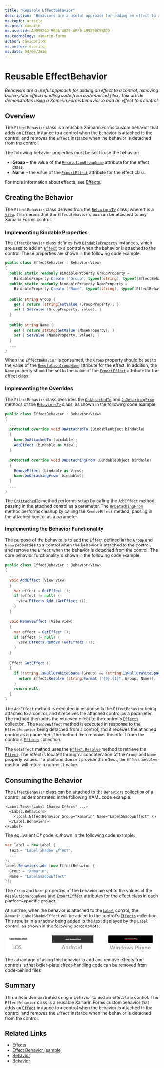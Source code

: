 ```yaml
---
title: "Reusable EffectBehavior"
description: "Behaviors are a useful approach for adding an effect to a control, removing boiler-plate effect handling code from code-behind files. This article demonstrates using a Xamarin.Forms behavior to add an effect to a control."
ms.topic: article
ms.prod: xamarin
ms.assetid: A909B24D-960A-4023-AFF6-4B9256C55ADD
ms.technology: xamarin-forms
author: davidbritch
ms.author: dabritch
ms.date: 04/06/2016
---
```


# Reusable EffectBehavior

_Behaviors are a useful approach for adding an effect to a control, removing boiler-plate effect handling code from code-behind files. This article demonstrates using a Xamarin.Forms behavior to add an effect to a control._

## Overview

The `EffectBehavior` class is a reusable Xamarin.Forms custom behavior that adds an [`Effect`](https://developer.xamarin.com/api/type/Xamarin.Forms.Effect/) instance to a control when the behavior is attached to the control, and removes the `Effect` instance when the behavior is detached from the control.

The following behavior properties must be set to use the behavior:

- **Group** – the value of the [`ResolutionGroupName`](https://developer.xamarin.com/api/type/Xamarin.Forms.ResolutionGroupNameAttribute/) attribute for the effect class.
- **Name** – the value of the [`ExportEffect`](https://developer.xamarin.com/api/type/Xamarin.Forms.ExportEffectAttribute/) attribute for the effect class.

For more information about effects, see [Effects](~/xamarin-forms/app-fundamentals/effects/index.md).

## Creating the Behavior

The `EffectBehavior` class derives from the [`Behavior<T>`](https://developer.xamarin.com/api/type/Xamarin.Forms.Behavior%3CT%3E/) class, where `T` is a [`View`](https://developer.xamarin.com/api/type/Xamarin.Forms.View/). This means that the `EffectBehavior` class can be attached to any Xamarin.Forms control.

### Implementing Bindable Properties

The `EffectBehavior` class defines two [`BindableProperty`](https://developer.xamarin.com/api/type/Xamarin.Forms.BindableProperty/) instances, which are used to add an [`Effect`](https://developer.xamarin.com/api/type/Xamarin.Forms.Effect/) to a control when the behavior is attached to the control. These properties are shown in the following code example:

```csharp
public class EffectBehavior : Behavior<View>
{
  public static readonly BindableProperty GroupProperty =
    BindableProperty.Create ("Group", typeof(string), typeof(EffectBehavior), null);
  public static readonly BindableProperty NameProperty =
    BindableProperty.Create ("Name", typeof(string), typeof(EffectBehavior), null);

  public string Group {
    get { return (string)GetValue (GroupProperty); }
    set { SetValue (GroupProperty, value); }
  }

  public string Name {
    get { return(string)GetValue (NameProperty); }
    set { SetValue (NameProperty, value); }
  }
  ...
}
```

When the `EffectBehavior` is consumed, the `Group` property should be set to the value of the [`ResolutionGroupName`](https://developer.xamarin.com/api/type/Xamarin.Forms.ResolutionGroupNameAttribute/) attribute for the effect. In addition, the `Name` property should be set to the value of the [`ExportEffect`](https://developer.xamarin.com/api/type/Xamarin.Forms.ExportEffectAttribute/) attribute for the effect class.

### Implementing the Overrides

The `EffectBehavior` class overrides the [`OnAttachedTo`](https://developer.xamarin.com/api/member/Xamarin.Forms.Behavior%3CT%3E.OnAttachedTo/p/Xamarin.Forms.BindableObject/) and [`OnDetachingFrom`](https://developer.xamarin.com/api/member/Xamarin.Forms.Behavior%3CT%3E.OnDetachingFrom/p/Xamarin.Forms.BindableObject/) methods of the [`Behavior<T>`](https://developer.xamarin.com/api/type/Xamarin.Forms.Behavior%3CT%3E/) class, as shown in the following code example:

```csharp
public class EffectBehavior : Behavior<View>
{
  ...
  protected override void OnAttachedTo (BindableObject bindable)
  {
    base.OnAttachedTo (bindable);
    AddEffect (bindable as View);
  }

  protected override void OnDetachingFrom (BindableObject bindable)
  {
    RemoveEffect (bindable as View);
    base.OnDetachingFrom (bindable);
  }
  ...
}
```

The [`OnAttachedTo`](https://developer.xamarin.com/api/member/Xamarin.Forms.Behavior%3CT%3E.OnAttachedTo/p/Xamarin.Forms.BindableObject/) method performs setup by calling the `AddEffect` method, passing in the attached control as a parameter. The [`OnDetachingFrom`](https://developer.xamarin.com/api/member/Xamarin.Forms.Behavior%3CT%3E.OnDetachingFrom/p/Xamarin.Forms.BindableObject/) method performs cleanup by calling the `RemoveEffect` method, passing in the attached control as a parameter.

### Implementing the Behavior Functionality

The purpose of the behavior is to add the [`Effect`](https://developer.xamarin.com/api/type/Xamarin.Forms.Effect/) defined in the `Group` and `Name` properties to a control when the behavior is attached to the control, and remove the `Effect` when the behavior is detached from the control. The core behavior functionality is shown in the following code example:

```csharp
public class EffectBehavior : Behavior<View>
{
  ...
  void AddEffect (View view)
  {
    var effect = GetEffect ();
    if (effect != null) {
      view.Effects.Add (GetEffect ());
    }
  }

  void RemoveEffect (View view)
  {
    var effect = GetEffect ();
    if (effect != null) {
      view.Effects.Remove (GetEffect ());
    }
  }

  Effect GetEffect ()
  {
    if (!string.IsNullOrWhiteSpace (Group) && !string.IsNullOrWhiteSpace (Name)) {
      return Effect.Resolve (string.Format ("{0}.{1}", Group, Name));
    }
    return null;
  }
}
```

The `AddEffect` method is executed in response to the `EffectBehavior` being attached to a control, and it receives the attached control as a parameter. The method then adds the retrieved effect to the control's [`Effects`](https://developer.xamarin.com/api/property/Xamarin.Forms.Element.Effects/) collection. The `RemoveEffect` method is executed in response to the `EffectBehavior` being detached from a control, and it receives the attached control as a parameter. The method then removes the effect from the control's [`Effects`](https://developer.xamarin.com/api/property/Xamarin.Forms.Element.Effects/) collection.

The `GetEffect` method uses the [`Effect.Resolve`](https://developer.xamarin.com/api/member/Xamarin.Forms.Effect.Resolve/p/System.String/) method to retrieve the [`Effect`](https://developer.xamarin.com/api/type/Xamarin.Forms.Effect/). The effect is located through a concatenation of the `Group` and `Name` property values. If a platform doesn't provide the effect, the `Effect.Resolve` method will return a non-`null` value.

## Consuming the Behavior

The `EffectBehavior` class can be attached to the [`Behaviors`](https://developer.xamarin.com/api/property/Xamarin.Forms.VisualElement.Behaviors/) collection of a control, as demonstrated in the following XAML code example:

```xaml
<Label Text="Label Shadow Effect" ...>
  <Label.Behaviors>
    <local:EffectBehavior Group="Xamarin" Name="LabelShadowEffect" />
  </Label.Behaviors>
</Label>
```

The equivalent C# code is shown in the following code example:

```csharp
var label = new Label {
  Text = "Label Shadow Effect",
  ...
};
label.Behaviors.Add (new EffectBehavior {
  Group = "Xamarin",
  Name = "LabelShadowEffect"
});
```

The `Group` and `Name` properties of the behavior are set to the values of the [`ResolutionGroupName`](https://developer.xamarin.com/api/type/Xamarin.Forms.ResolutionGroupNameAttribute/) and [`ExportEffect`](https://developer.xamarin.com/api/type/Xamarin.Forms.ExportEffectAttribute/) attributes for the effect class in each platform-specific project.

At runtime, when the behavior is attached to the [`Label`](https://developer.xamarin.com/api/type/Xamarin.Forms.Label/) control, the `Xamarin.LabelShadowEffect` will be added to the control's [`Effects`](https://developer.xamarin.com/api/property/Xamarin.Forms.Element.Effects/) collection. This results in a shadow being added to the text displayed by the `Label` control, as shown in the following screenshots:

![](effect-behavior-images/screenshots.png "Sample Application with EffectsBehavior")

The advantage of using this behavior to add and remove effects from controls is that boiler-plate effect-handling code can be removed from code-behind files.

## Summary

This article demonstrated using a behavior to add an effect to a control. The `EffectBehavior` class is a reusable Xamarin.Forms custom behavior that adds an [`Effect`](https://developer.xamarin.com/api/type/Xamarin.Forms.Effect/) instance to a control when the behavior is attached to the control, and removes the `Effect` instance when the behavior is detached from the control.


## Related Links

- [Effects](~/xamarin-forms/app-fundamentals/effects/index.md)
- [Effect Behavior (sample)](https://developer.xamarin.com/samples/xamarin-forms/behaviors/effectbehavior/)
- [Behavior](https://developer.xamarin.com/api/type/Xamarin.Forms.Behavior/)
- [Behavior<T>](https://developer.xamarin.com/api/type/Xamarin.Forms.Behavior%3CT%3E/)
